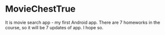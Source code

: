 # MovieChestTrue
It is movie search app - my first Android app. There are 7 homeworks in the course, so it will be 7 updates of app. I hope so.
